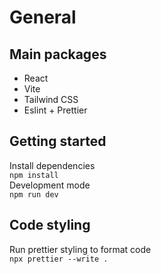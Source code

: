 # General

## Main packages

- React
- Vite
- Tailwind CSS
- Eslint + Prettier

## Getting started

Install dependencies <br>`npm install`<br> Development mode <br>`npm run dev`

## Code styling

Run prettier styling to format code <br>`npx prettier --write .`